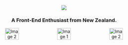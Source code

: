 <h1 align="center">
    <img src="https://readme-typing-svg.herokuapp.com?font=open+sans&weight=600&size=25&pause=1000&color=E9E9E9&height=40&lines=Welcome!+I'm+Danyil+Niemtsov" />
</h1>
<h3 align="center">A Front-End Enthusiast from New Zealand.</h3>

<p align="center" style="display: flex; justify-content: center;">
<img src="https://github.com/DanyilNiemtsov/DanyilNiemtsov/assets/142193142/ba5fb0e3-2557-4cce-a90d-5b4b486b1d6b"
        style="width: 30%; margin: 0 10px;" alt="Image 2">
    <img src="https://github.com/DanyilNiemtsov/DanyilNiemtsov/assets/142193142/80cf9d8b-1afe-472e-8e7c-76b838743340"
        style="width: 30%; margin: 0 10px;"
        alt="Image 1">
    <img src="https://github.com/DanyilNiemtsov/DanyilNiemtsov/assets/142193142/a9ae3cd4-1278-4cbb-81f2-134c38210108"
        style="width: 30%; margin: 0 10px;" alt="Image 2">
</p>



<p align="center"> <img src="https://skillicons.dev/icons?i=react,html,css,js,figma" alt=""></p>

